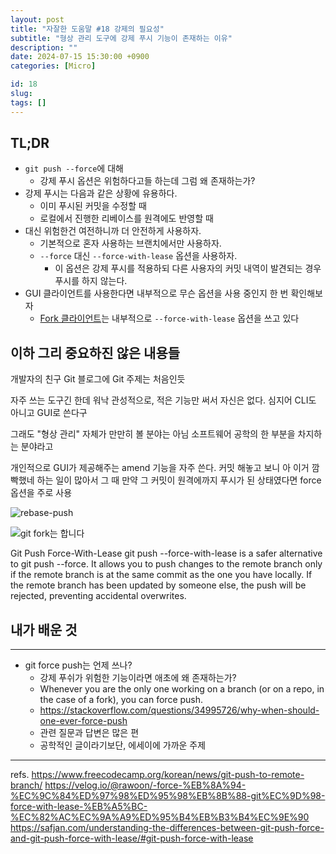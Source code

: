 ```yaml
---
layout: post
title: "자잘한 도움말 #18 강제의 필요성"
subtitle: "형상 관리 도구에 강제 푸시 기능이 존재하는 이유"
description: ""
date: 2024-07-15 15:30:00 +0900
categories: [Micro]

id: 18
slug: 
tags: []
---
```


## TL;DR

- `git push --force`에 대해
  - 강제 푸시 옵션은 위험하다고들 하는데 그럼 왜 존재하는가?
- 강제 푸시는 다음과 같은 상황에 유용하다.
  - 이미 푸시된 커밋을 수정할 때
  - 로컬에서 진행한 리베이스를 원격에도 반영할 때
- 대신 위험한건 여전하니까 더 안전하게 사용하자.
  - 기본적으로 혼자 사용하는 브랜치에서만 사용하자.
  - `--force` 대신 `--force-with-lease` 옵션을 사용하자.
    - 이 옵션은 강제 푸시를 적용하되 다른 사용자의 커밋 내역이 발견되는 경우 푸시를 하지 않는다.
- GUI 클라이언트를 사용한다면 내부적으로 무슨 옵션을 사용 중인지 한 번 확인해보자
  - [Fork 클라이언트](https://git-fork.com/)는 내부적으로 `--force-with-lease` 옵션을 쓰고 있다

## 이하 그리 중요하진 않은 내용들

개발자의 친구 Git
블로그에 Git 주제는 처음인듯

자주 쓰는 도구긴 한데 워낙 관성적으로, 적은 기능만 써서 자신은 없다. 심지어 CLI도 아니고 GUI로 쓴다구

그래도 "형상 관리" 자체가 만만히 볼 분야는 아님
소프트웨어 공학의 한 부분을 차지하는 분야라고

개인적으로 GUI가 제공해주는 amend 기능을 자주 쓴다.
커밋 해놓고 보니 아 이거 깜빡했네 하는 일이 많아서
그 때 만약 그 커밋이 원격에까지 푸시가 된 상태였다면 force 옵션을 주로 사용


![rebase-push](https://i.postimg.cc/RZWJkZmz/image.png)

![git fork는 합니다](https://i.postimg.cc/XvmcJNdw/image.png)

Git Push Force-With-Lease
git push --force-with-lease is a safer alternative to git push --force. It allows you to push changes to the remote branch only if the remote branch is at the same commit as the one you have locally. If the remote branch has been updated by someone else, the push will be rejected, preventing accidental overwrites.

## 내가 배운 것


---

- git force push는 언제 쓰나?
    - 강제 푸쉬가 위험한 기능이라면 애초에 왜 존재하는가?
    - Whenever you are the only one working on a branch (or on a repo, in
    the case of a fork), you can force push.
    - https://stackoverflow.com/questions/34995726/why-when-should-one-ever-force-push
    - 관련 질문과 답변은 많은 편
    - 공학적인 글이라기보단, 에세이에 가까운 주제


---

refs.
https://www.freecodecamp.org/korean/news/git-push-to-remote-branch/
https://velog.io/@rawoon/-force-%EB%8A%94-%EC%9C%84%ED%97%98%ED%95%98%EB%8B%88-git%EC%9D%98-force-with-lease-%EB%A5%BC-%EC%82%AC%EC%9A%A9%ED%95%B4%EB%B3%B4%EC%9E%90
https://safjan.com/understanding-the-differences-between-git-push-force-and-git-push-force-with-lease/#git-push-force-with-lease